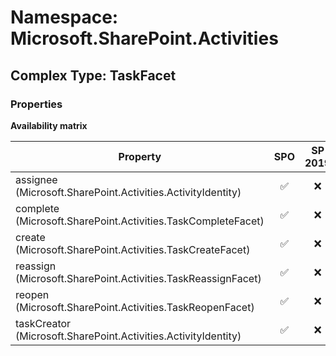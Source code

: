 # Namespace: Microsoft.SharePoint.Activities

## Complex Type: TaskFacet

### Properties

**Availability matrix**

Property | SPO | SP 2019 | SP 2016 | SP 2013
----------|:---:|:-------:|:-------:|:-------
assignee (Microsoft.SharePoint.Activities.ActivityIdentity) | ✅ | ❌ | ❌ | ❌
complete (Microsoft.SharePoint.Activities.TaskCompleteFacet) | ✅ | ❌ | ❌ | ❌
create (Microsoft.SharePoint.Activities.TaskCreateFacet) | ✅ | ❌ | ❌ | ❌
reassign (Microsoft.SharePoint.Activities.TaskReassignFacet) | ✅ | ❌ | ❌ | ❌
reopen (Microsoft.SharePoint.Activities.TaskReopenFacet) | ✅ | ❌ | ❌ | ❌
taskCreator (Microsoft.SharePoint.Activities.ActivityIdentity) | ✅ | ❌ | ❌ | ❌
